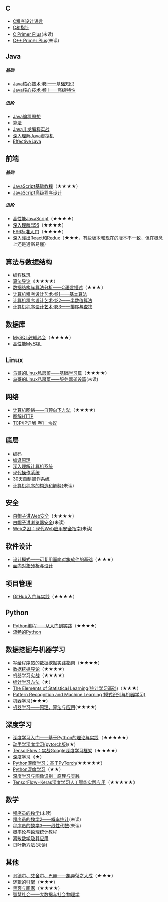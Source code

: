 ## C
- [C程序设计语言](https://book.douban.com/subject/1139336/)
- [C和指针](https://book.douban.com/subject/1229973/)
- [C Primer Plus](https://book.douban.com/subject/26792521/)(未读)
- [C++ Primer Plus](https://book.douban.com/subject/10789789/)(未读)

## Java
##### 基础
- [Java核心技术·卷I——基础知识](https://book.douban.com/subject/26880667/)
- [Java核心技术·卷II——高级特性](https://book.douban.com/subject/27165931/)

##### 进阶
- [Java编程思想](https://book.douban.com/subject/2130190/)
- [算法](https://book.douban.com/subject/19952400/)
- [Java并发编程实战](https://book.douban.com/subject/10484692/)
- [深入理解Java虚拟机](https://book.douban.com/subject/24722612/)
- [Effective java](https://book.douban.com/subject/3360807/)

## 前端
##### 基础
- [JavaScript基础教程](https://book.douban.com/subject/26337197/)（★★★★）
- [JavaScript高级程序设计](https://book.douban.com/subject/10546125/)

##### 进阶
- [高性能JavaScript](https://book.douban.com/subject/5362856/)（★★★★）
- [深入理解ES6](https://book.douban.com/subject/27072230/)（★★★★）
- [ES6标准入门](https://book.douban.com/subject/27127030/)（★★★★）
- [深入浅出React和Redux](https://book.douban.com/subject/27033213/)（★★★，有些版本和现在的版本不一致，但在概念上还是通俗易懂）

## 算法与数据结构
- [编程珠玑](https://book.douban.com/subject/3227098/)
- [算法导论](https://book.douban.com/subject/20432061/)（★★★★）
- [数据结构与算法分析——C语言描述](https://book.douban.com/subject/1139426/)（★★★）
- [计算机程序设计艺术·卷1——基本算法](https://book.douban.com/subject/26681685/)
- [计算机程序设计艺术·卷2——半数值算法](https://book.douban.com/subject/26850558/)
- [计算机程序设计艺术·卷3——排序与查找](https://book.douban.com/subject/26953756/)

## 数据库
- [MySQL必知必会](https://book.douban.com/subject/3354490/)（★★★★）
- [高性能MySQL](https://book.douban.com/subject/23008813/)

## Linux
- [鸟哥的Linux私房菜——基础学习篇](https://book.douban.com/subject/4889838/)（★★★★）
- [鸟哥的Linux私房菜——服务器架设篇](https://book.douban.com/subject/10794788/)(未读)

## 网络
- [计算机网络——自顶向下方法](https://book.douban.com/subject/26176870/)（★★★★）
- [图解HTTP](https://book.douban.com/subject/25863515/)
- [TCP/IP详解 卷1：协议](https://book.douban.com/subject/26825411/)

## 底层
- [编码](https://book.douban.com/subject/4822685/)
- [编译原理](https://book.douban.com/subject/3296317/)
- [深入理解计算机系统](https://book.douban.com/subject/5333562/)
- [现代操作系统](https://book.douban.com/subject/27096665/)
- [30天自制操作系统](https://book.douban.com/subject/11530329/)
- [计算机程序的构造和解释](https://book.douban.com/subject/1148282/)(未读)

## 安全
- [白帽子讲Web安全](https://book.douban.com/subject/25910557/)（★★★★）
- [白帽子讲浏览器安全](https://book.douban.com/subject/26745213/)(未读)
- [Web之困：现代Web应用安全指南](https://book.douban.com/subject/25733421/)(未读)

## 软件设计
- [设计模式——可复用面向对象软件的基础](https://book.douban.com/subject/1052241/)（★★★）
- [面向对象分析与设计](https://book.douban.com/subject/3892590/)

## 项目管理
- [GitHub入门与实践](https://book.douban.com/subject/26462816/)（★★★★）

## Python  
- [Python编程——从入门到实践](https://book.douban.com/subject/26829016/)（★★★★）
- [流畅的Python](https://book.douban.com/subject/27028517/)

## 数据挖掘与机器学习
- [写给程序员的数据挖掘实践指南](https://book.douban.com/subject/26652166/)（★★★★）
- [数据挖掘导论](https://book.douban.com/subject/5377669/)（★★★★）
- [机器学习实战](https://book.douban.com/subject/24703171/)（★★★★）
- [统计学习方法](https://book.douban.com/subject/33437381/)（★）
- [The Elements of Statistical Learning(统计学习基础)](https://book.douban.com/subject/26278331/)（★★★）
- [Pattern Recognition and Machine Learning(模式识别与机器学习)](https://book.douban.com/subject/2061116/)
- [机器学习](https://book.douban.com/subject/26708119/)(★★★)
- [机器学习——原理、算法与应用](http://www.tup.tsinghua.edu.cn/booksCenter/book_08393801.html)(★★★★)

## 深度学习
- [深度学习入门——基于Python的理论与实践](https://book.douban.com/subject/30270959/)（★★★★★）
- [动手学深度学习(pytorch版)](https://tangshusen.me/Dive-into-DL-PyTorch/)(★)
- [TensorFlow：实战Google深度学习框架](https://book.douban.com/subject/30137062/)（★★★★）
- [深度学习](https://book.douban.com/subject/27087503/)（★）
- [Python深度学习：基于PyTorch](https://book.douban.com/subject/34873001/)(★★★★★)
- [Python深度学习](https://book.douban.com/subject/30293801/)（★★）
- [深度学习与图像识别：原理与实践](https://book.douban.com/subject/34465535/)
- [TensorFlow+Keras深度学习人工智能实践应用](https://book.douban.com/subject/30206042/)（★★★★★）

## 数学
- [程序员的数学](https://book.douban.com/subject/19949020/)(未读)
- [程序员的数学2——概率统计](https://book.douban.com/subject/26593822/)(未读)
- [程序员的数学3——线性代数](https://book.douban.com/subject/26740548/)(未读)
- [概率论与数理统计教程](https://book.douban.com/subject/5998092/)
- [离散数学及其应用](https://book.douban.com/subject/26316200/)
- [贝叶斯方法](https://book.douban.com/subject/26929874/)(未读)

## 其他
- [哥德尔、艾舍尔、巴赫——集异璧之大成](https://book.douban.com/subject/1291204/)（★★★）
- [逻辑的引擎](https://book.douban.com/subject/1391740/)（★★★）
- [黑客与画家](https://book.douban.com/subject/6021440/)（★★★★）
- [智慧社会——大数据与社会物理学](https://book.douban.com/subject/26315800/)
